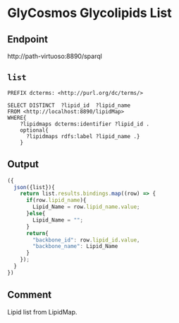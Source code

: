 # GlyCosmos Glycolipids List

## Endpoint
http://path-virtuoso:8890/sparql

## `list`

```sparql
PREFIX dcterms: <http://purl.org/dc/terms/>

SELECT DISTINCT  ?lipid_id  ?lipid_name   
FROM <http://localhost:8890/lipidMap>
WHERE{
    ?lipidmaps dcterms:identifier ?lipid_id .
    optional{
      ?lipidmaps rdfs:label ?lipid_name .}
    }
```

## Output

```javascript
({
  json({list}){
    return list.results.bindings.map((row) => {
      if(row.lipid_name){
        Lipid_Name = row.lipid_name.value;
      }else{
        Lipid_Name = "";
      }
      return{  
      	"backbone_id": row.lipid_id.value,
        "backbone_name": Lipid_Name  
      }
    });
  }
})

```

## Comment
Lipid list from LipidMap.